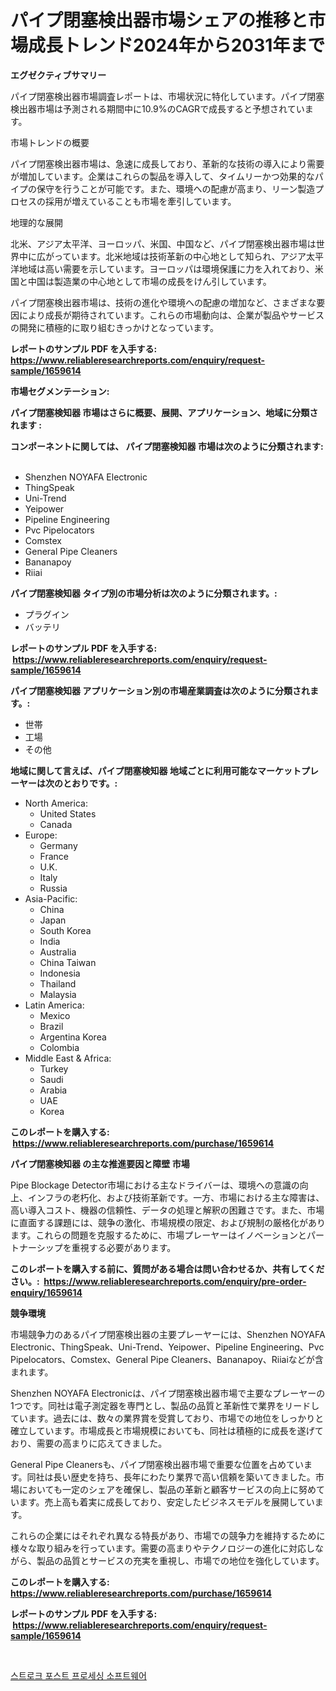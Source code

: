 <p><h1>パイプ閉塞検出器市場シェアの推移と市場成長トレンド2024年から2031年まで</h1></p><p><strong>エグゼクティブサマリー</strong></p>
<p><p>パイプ閉塞検出器市場調査レポートは、市場状況に特化しています。パイプ閉塞検出器市場は予測される期間中に10.9%のCAGRで成長すると予想されています。</p><p>市場トレンドの概要</p><p>パイプ閉塞検出器市場は、急速に成長しており、革新的な技術の導入により需要が増加しています。企業はこれらの製品を導入して、タイムリーかつ効果的なパイプの保守を行うことが可能です。また、環境への配慮が高まり、リーン製造プロセスの採用が増えていることも市場を牽引しています。</p><p>地理的な展開</p><p>北米、アジア太平洋、ヨーロッパ、米国、中国など、パイプ閉塞検出器市場は世界中に広がっています。北米地域は技術革新の中心地として知られ、アジア太平洋地域は高い需要を示しています。ヨーロッパは環境保護に力を入れており、米国と中国は製造業の中心地として市場の成長をけん引しています。</p><p>パイプ閉塞検出器市場は、技術の進化や環境への配慮の増加など、さまざまな要因により成長が期待されています。これらの市場動向は、企業が製品やサービスの開発に積極的に取り組むきっかけとなっています。</p></p>
<p><strong>レポートのサンプル PDF を入手する: <a href="https://www.reliableresearchreports.com/enquiry/request-sample/1659614">https://www.reliableresearchreports.com/enquiry/request-sample/1659614</a></strong></p>
<p><strong>市場セグメンテーション:</strong></p>
<p><strong> パイプ閉塞検知器 市場はさらに概要、展開、アプリケーション、地域に分類されます :</strong></p>
<p><strong>コンポーネントに関しては、 パイプ閉塞検知器 市場は次のように分類されます: &nbsp;</strong></p>
<p><ul><li>Shenzhen NOYAFA Electronic</li><li>ThingSpeak</li><li>Uni-Trend</li><li>Yeipower</li><li>Pipeline Engineering</li><li>Pvc Pipelocators</li><li>Comstex</li><li>General Pipe Cleaners</li><li>Bananapoy</li><li>Riiai</li></ul></p>
<p><strong> パイプ閉塞検知器 タイプ別の市場分析は次のように分類されます。:</strong></p>
<p><ul><li>プラグイン</li><li>バッテリ</li></ul></p>
<p><strong>レポートのサンプル PDF を入手する: &nbsp;<a href="https://www.reliableresearchreports.com/enquiry/request-sample/1659614">https://www.reliableresearchreports.com/enquiry/request-sample/1659614</a></strong></p>
<p><strong> パイプ閉塞検知器 アプリケーション別の市場産業調査は次のように分類されます。:</strong></p>
<p><ul><li>世帯</li><li>工場</li><li>その他</li></ul></p>
<p><strong>地域に関して言えば、パイプ閉塞検知器 地域ごとに利用可能なマーケットプレーヤーは次のとおりです。:</strong></p>
<p><ul>
    <li>
        North America:
        <ul>
            <li>United States</li>
            <li>Canada</li>
        </ul>
    </li>
    <li>
        Europe:
        <ul>
            <li>Germany</li>
            <li>France</li>
            <li>U.K.</li>
            <li>Italy</li>
            <li>Russia</li>
        </ul>
    </li>
    <li>
        Asia-Pacific:
        <ul>
            <li>China</li>
            <li>Japan</li>
            <li>South Korea</li>
            <li>India</li>
            <li>Australia</li>
            <li>China Taiwan</li>
            <li>Indonesia</li>
            <li>Thailand</li>
            <li>Malaysia</li>
        </ul>
    </li>
    <li>
        Latin America:
        <ul>
            <li>Mexico</li>
            <li>Brazil</li>
            <li>Argentina Korea</li>
            <li>Colombia</li>
        </ul>
    </li>
    <li>
        Middle East & Africa:
        <ul>
            <li>Turkey</li>
            <li>Saudi</li>
            <li>Arabia</li>
            <li>UAE</li>
            <li>Korea</li>
        </ul>
    </li>
    </ul></p>
<p><strong>このレポートを購入する: &nbsp;<a href="https://www.reliableresearchreports.com/purchase/1659614">https://www.reliableresearchreports.com/purchase/1659614</a></strong></p>
<p><strong>パイプ閉塞検知器 の主な推進要因と障壁 市場</strong></p>
<p><p>Pipe Blockage Detector市場における主なドライバーは、環境への意識の向上、インフラの老朽化、および技術革新です。一方、市場における主な障害は、高い導入コスト、機器の信頼性、データの処理と解釈の困難さです。また、市場に直面する課題には、競争の激化、市場規模の限定、および規制の厳格化があります。これらの問題を克服するために、市場プレーヤーはイノベーションとパートナーシップを重視する必要があります。</p></p>
<p><strong>このレポートを購入する前に、質問がある場合は問い合わせるか、共有してください。:&nbsp; <a href="https://www.reliableresearchreports.com/enquiry/pre-order-enquiry/1659614">https://www.reliableresearchreports.com/enquiry/pre-order-enquiry/1659614</a></strong></p>
<p><strong>競争環境</strong></p>
<p><p>市場競争力のあるパイプ閉塞検出器の主要プレーヤーには、Shenzhen NOYAFA Electronic、ThingSpeak、Uni-Trend、Yeipower、Pipeline Engineering、Pvc Pipelocators、Comstex、General Pipe Cleaners、Bananapoy、Riiaiなどが含まれます。</p><p>Shenzhen NOYAFA Electronicは、パイプ閉塞検出器市場で主要なプレーヤーの1つです。同社は電子測定器を専門とし、製品の品質と革新性で業界をリードしています。過去には、数々の業界賞を受賞しており、市場での地位をしっかりと確立しています。市場成長と市場規模においても、同社は積極的に成長を遂げており、需要の高まりに応えてきました。</p><p>General Pipe Cleanersも、パイプ閉塞検出器市場で重要な位置を占めています。同社は長い歴史を持ち、長年にわたり業界で高い信頼を築いてきました。市場においても一定のシェアを確保し、製品の革新と顧客サービスの向上に努めています。売上高も着実に成長しており、安定したビジネスモデルを展開しています。</p><p>これらの企業にはそれぞれ異なる特長があり、市場での競争力を維持するために様々な取り組みを行っています。需要の高まりやテクノロジーの進化に対応しながら、製品の品質とサービスの充実を重視し、市場での地位を強化しています。</p></p>
<p><strong>このレポートを購入する: &nbsp; <a href="https://www.reliableresearchreports.com/purchase/1659614">https://www.reliableresearchreports.com/purchase/1659614</a></strong></p>
<p><strong>レポートのサンプル PDF を入手する: &nbsp;<a href="https://www.reliableresearchreports.com/enquiry/request-sample/1659614">https://www.reliableresearchreports.com/enquiry/request-sample/1659614</a></strong><strong></strong></p>
<p>&nbsp;</p>
<p><p><a href="https://medium.com/@bennyuigleyjks/%EC%A4%91%ED%92%8D-%ED%9B%84-%EC%B2%98%EB%A6%AC-%EC%86%8C%ED%94%84%ED%8A%B8%EC%9B%A8%EC%96%B4-%EC%8B%9C%EC%9E%A5-%EB%B6%84%EC%84%9D-%EA%B8%80%EB%A1%9C%EB%B2%8C-%EC%82%B0%EC%97%85-%EC%A0%84%EB%A7%9D-%EB%B0%8F-%EC%98%88%EC%B8%A1-2024%EB%85%84%EB%B6%80%ED%84%B0-2031%EB%85%84-74775e1a5415">스트로크 포스트 프로세싱 소프트웨어</a></p></p>